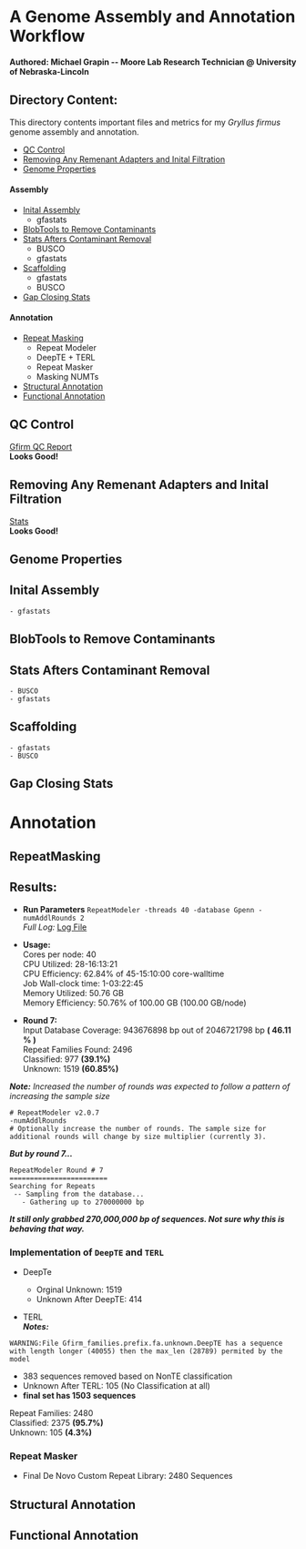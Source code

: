 # A Genome Assembly and Annotation Workflow 
#### Authored: Michael Grapin -- Moore Lab Research Technician @ University of Nebraska-Lincoln 


## Directory Content: 
This directory contents important files and metrics for my *Gryllus firmus* genome assembly and annotation. 

* [QC Control](#qc-control) 
* [Removing Any Remenant Adapters and Inital Filtration](#removing-any-remenant-adapters-and-inital-filtration)
* [Genome Properties](#genome-properties) 
#### Assembly
* [Inital Assembly](#inital-assembly) 
    - gfastats
* [BlobTools to Remove Contaminants](#blobtools-to-remove-contaminants) 
* [Stats Afters Contaminant Removal](#stats-afters-contaminant-removal) 
    - BUSCO 
    - gfastats 
* [Scaffolding](#scaffolding)
    - gfastats 
    - BUSCO
* [Gap Closing Stats](#gap-closing-stats) 
#### Annotation
* [Repeat Masking](#repeatmasking)
    - Repeat Modeler 
    - DeepTE + TERL 
    - Repeat Masker
    - Masking NUMTs 
* [Structural Annotation](#structural-annotation)
* [Functional Annotation](#functional-annotation)

## QC Control 
[Gfirm QC Report](../Gfirm/m84286_250617_022601_s1.report.pdf)  
**Looks Good!**


## Removing Any Remenant Adapters and Inital Filtration 
[Stats](./Gfirm_hifi_reads.stats)  
**Looks Good!**


## Genome Properties 

## Inital Assembly 
    - gfastats

## BlobTools to Remove Contaminants 

## Stats Afters Contaminant Removal 
    - BUSCO 
    - gfastats 

## Scaffolding 
    - gfastats 
    - BUSCO

## Gap Closing Stats

# Annotation

## RepeatMasking 
## Results: 
* **Run Parameters**
```RepeatModeler -threads 40 -database Gpenn -numAddlRounds 2```  
*Full Log:* [Log File](./Gfirm-rmod.log)

* **Usage:**  
Cores per node: 40  
CPU Utilized: 28-16:13:21  
CPU Efficiency: 62.84% of 45-15:10:00 core-walltime  
Job Wall-clock time: 1-03:22:45  
Memory Utilized: 50.76 GB  
Memory Efficiency: 50.76% of 100.00 GB (100.00 GB/node)  

* **Round 7:**  
Input Database Coverage: 943676898 bp out of 2046721798 bp **( 46.11 % )**  
Repeat Families Found: 2496     
Classified: 977  **(39.1%)**  
Unknown: 1519  **(60.85%)**  

***Note:*** *Increased the number of rounds was expected to follow a pattern of increasing the sample size*
```
# RepeatModeler v2.0.7
-numAddlRounds 
# Optionally increase the number of rounds. The sample size for additional rounds will change by size multiplier (currently 3).
```
***But by round 7...***
```
RepeatModeler Round # 7
========================
Searching for Repeats
 -- Sampling from the database...
   - Gathering up to 270000000 bp
 ```
 ***It still only grabbed **270,000,000 bp** of sequences. Not sure why this is behaving that way.***

 ### Implementation of ``DeepTE`` and ```TERL```  

 * DeepTe 
    - Orginal Unknown: 1519
    - Unknown After DeepTE: 414

* TERL   
***Notes:***    
```
WARNING:File Gfirm_families.prefix.fa.unknown.DeepTE has a sequence with length longer (40055) then the max_len (28789) permited by the model
```  

- 383 sequences removed based on NonTE classification
- Unknown After TERL: 105 (No Classification at all)
- **final set has 1503 sequences**  

Repeat Families: 2480     
Classified: 2375   **(95.7%)**  
Unknown: 105  **(4.3%)**  

### Repeat Masker 
- Final De Novo Custom Repeat Library: 2480 Sequences


## Structural Annotation 

## Functional Annotation 
